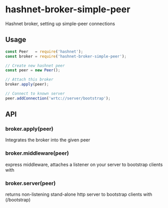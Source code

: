 # hashnet-broker-simple-peer

Hashnet broker, setting up simple-peer connections

## Usage

```js
const Peer   = require('hashnet');
const broker = require('hashnet-broker-simple-peer');

// Create new hashnet peer
const peer = new Peer();

// Attach this broker
broker.apply(peer);

// Connect to known server
peer.addConnection('wrtc://server/bootstrap');
```

## API

### broker.apply(peer)

Integrates the broker into the given peer

### broker.middleware(peer)

express middleware, attaches a listener on your server to bootstrap clients with

### broker.server(peer)

returns non-listening stand-alone http server to bootstrap clients with (/bootstrap)
